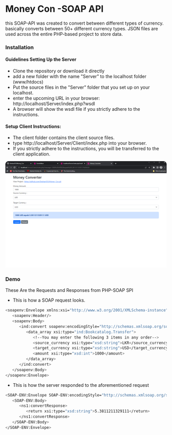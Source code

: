 
# Money Con -SOAP API

this SOAP-API was created to convert between different types of currency. basically converts between 50+ different currency types. JSON files are used across the entire PHP-based project to store data.


### Installation

#### Guidelines Setting Up the Server
- Clone the repository or download it directly
- add a new folder with the name "Server" to the localhost folder (www/htdocs)
- Put the source files in the "Server" folder that you set up on your localhost.
- enter the upcoming URL in your browser: http://localhost/Server/index.php?wsdl
- A browser will show the wsdl file if you strictly adhere to the instructions.

#### Setup Client Instructions:

- The client folder contains the client source files.
- type http://localhost/Server/Client/index.php into your browser.
- If you strictly adhere to the instructions, you will be transferred to the client application.

![alt text](https://github.com/Deshan555/Money_Cov/blob/master/Client/screenshot_client.png)


### Demo

These Are the Requests and Responses from PHP-SOAP SPI

- This is how a SOAP request looks.

```bash
<soapenv:Envelope xmlns:xsi="http://www.w3.org/2001/XMLSchema-instance" xmlns:xsd="http://www.w3.org/2001/XMLSchema" xmlns:soapenv="http://schemas.xmlsoap.org/soap/envelope/" xmlns:ind="http://localhost/Server/index.php">
   <soapenv:Header/>
   <soapenv:Body>
      <ind:convert soapenv:encodingStyle="http://schemas.xmlsoap.org/soap/encoding/">
         <data_array xsi:type="ind:Bookcatalog.Transfer">
            <!--You may enter the following 3 items in any order-->
            <source_currency xsi:type="xsd:string">LKR</source_currency>
            <target_currency xsi:type="xsd:string">USD</target_currency>
            <amount xsi:type="xsd:int">1000</amount>
         </data_array>
      </ind:convert>
   </soapenv:Body>
</soapenv:Envelope>

```

- This is how the server responded to the aforementioned request

```bash
<SOAP-ENV:Envelope SOAP-ENV:encodingStyle="http://schemas.xmlsoap.org/soap/encoding/" xmlns:SOAP-ENV="http://schemas.xmlsoap.org/soap/envelope/" xmlns:ns1="http://localhost/Server/index.php" xmlns:xsd="http://www.w3.org/2001/XMLSchema" xmlns:xsi="http://www.w3.org/2001/XMLSchema-instance" xmlns:SOAP-ENC="http://schemas.xmlsoap.org/soap/encoding/">
   <SOAP-ENV:Body>
      <ns1:convertResponse>
         <return xsi:type="xsd:string">5.3811211329111</return>
      </ns1:convertResponse>
   </SOAP-ENV:Body>
</SOAP-ENV:Envelope>
```